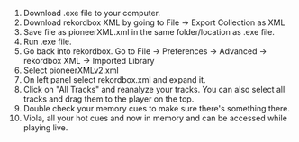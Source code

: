1. Download .exe file to your computer.
2. Download rekordbox XML by going to File -> Export Collection as XML
3. Save file as pioneerXML.xml in the same folder/location as .exe file.
4. Run .exe file.
5. Go back into rekordbox. Go to File -> Preferences -> Advanced -> rekordbox XML -> Imported Library
6. Select pioneerXMLv2.xml
7. On left panel select rekordbox.xml and expand it.
8. Click on "All Tracks" and reanalyze your tracks. You can also select all tracks and drag them to the player on the top.
9. Double check your memory cues to make sure there's something there.
10. Viola, all your hot cues and now in memory and can be accessed while playing live. 
